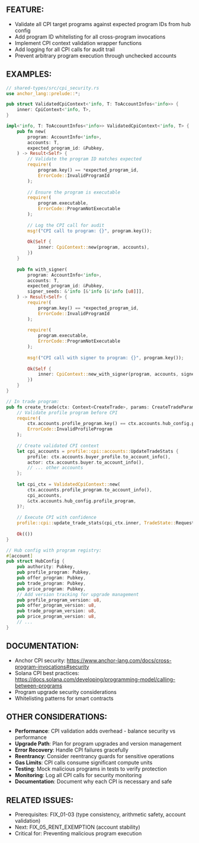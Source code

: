 ## FEATURE:

- Validate all CPI target programs against expected program IDs from hub config
- Add program ID whitelisting for all cross-program invocations
- Implement CPI context validation wrapper functions
- Add logging for all CPI calls for audit trail
- Prevent arbitrary program execution through unchecked accounts

## EXAMPLES:

```rust
// shared-types/src/cpi_security.rs
use anchor_lang::prelude::*;

pub struct ValidatedCpiContext<'info, T: ToAccountInfos<'info>> {
    inner: CpiContext<'info, T>,
}

impl<'info, T: ToAccountInfos<'info>> ValidatedCpiContext<'info, T> {
    pub fn new(
        program: AccountInfo<'info>,
        accounts: T,
        expected_program_id: &Pubkey,
    ) -> Result<Self> {
        // Validate the program ID matches expected
        require!(
            program.key() == *expected_program_id,
            ErrorCode::InvalidProgramId
        );
        
        // Ensure the program is executable
        require!(
            program.executable,
            ErrorCode::ProgramNotExecutable
        );
        
        // Log the CPI call for audit
        msg!("CPI call to program: {}", program.key());
        
        Ok(Self {
            inner: CpiContext::new(program, accounts),
        })
    }
    
    pub fn with_signer(
        program: AccountInfo<'info>,
        accounts: T,
        expected_program_id: &Pubkey,
        signer_seeds: &'info [&'info [&'info [u8]]],
    ) -> Result<Self> {
        require!(
            program.key() == *expected_program_id,
            ErrorCode::InvalidProgramId
        );
        
        require!(
            program.executable,
            ErrorCode::ProgramNotExecutable
        );
        
        msg!("CPI call with signer to program: {}", program.key());
        
        Ok(Self {
            inner: CpiContext::new_with_signer(program, accounts, signer_seeds),
        })
    }
}

// In trade program:
pub fn create_trade(ctx: Context<CreateTrade>, params: CreateTradeParams) -> Result<()> {
    // Validate profile program before CPI
    require!(
        ctx.accounts.profile_program.key() == ctx.accounts.hub_config.profile_program,
        ErrorCode::InvalidProfileProgram
    );
    
    // Create validated CPI context
    let cpi_accounts = profile::cpi::accounts::UpdateTradeStats {
        profile: ctx.accounts.buyer_profile.to_account_info(),
        actor: ctx.accounts.buyer.to_account_info(),
        // ... other accounts
    };
    
    let cpi_ctx = ValidatedCpiContext::new(
        ctx.accounts.profile_program.to_account_info(),
        cpi_accounts,
        &ctx.accounts.hub_config.profile_program,
    )?;
    
    // Execute CPI with confidence
    profile::cpi::update_trade_stats(cpi_ctx.inner, TradeState::RequestCreated)?;
    
    Ok(())
}

// Hub config with program registry:
#[account]
pub struct HubConfig {
    pub authority: Pubkey,
    pub profile_program: Pubkey,
    pub offer_program: Pubkey,
    pub trade_program: Pubkey,
    pub price_program: Pubkey,
    // Add version tracking for upgrade management
    pub profile_program_version: u8,
    pub offer_program_version: u8,
    pub trade_program_version: u8,
    pub price_program_version: u8,
    // ...
}
```

## DOCUMENTATION:

- Anchor CPI security: https://www.anchor-lang.com/docs/cross-program-invocations#security
- Solana CPI best practices: https://docs.solana.com/developing/programming-model/calling-between-programs
- Program upgrade security considerations
- Whitelisting patterns for smart contracts

## OTHER CONSIDERATIONS:

- **Performance**: CPI validation adds overhead - balance security vs performance
- **Upgrade Path**: Plan for program upgrades and version management
- **Error Recovery**: Handle CPI failures gracefully
- **Reentrancy**: Consider reentrancy guards for sensitive operations
- **Gas Limits**: CPI calls consume significant compute units
- **Testing**: Mock malicious programs in tests to verify protection
- **Monitoring**: Log all CPI calls for security monitoring
- **Documentation**: Document why each CPI is necessary and safe

## RELATED ISSUES:

- Prerequisites: FIX_01-03 (type consistency, arithmetic safety, account validation)
- Next: FIX_05_RENT_EXEMPTION (account stability)
- Critical for: Preventing malicious program execution